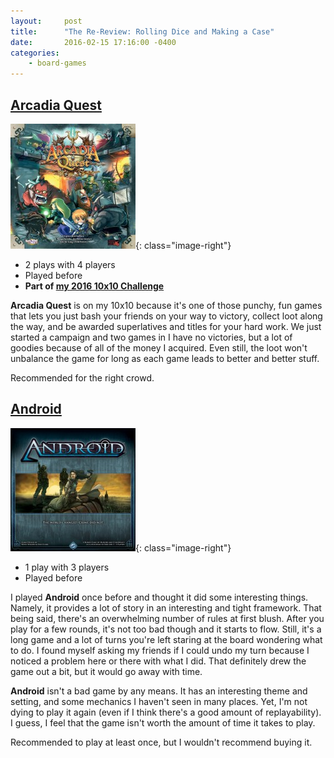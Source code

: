 ```yaml
---
layout:     post
title:      "The Re-Review: Rolling Dice and Making a Case"
date:       2016-02-15 17:16:00 -0400
categories:
    - board-games
---
```

## [Arcadia Quest](https://boardgamegeek.com/boardgame/155068/arcadia-quest)

![Arcadia Quest](/images/covers/arcadia-quest.jpg){: class="image-right"}

- 2 plays with 4 players
- Played before
- **Part of [my 2016 10x10 Challenge](https://boardgamegeek.com/geeklist/202712/wesbakers-2016-10x10-hardcore-challenge)**

**Arcadia Quest** is on my 10x10 because it's one of those punchy, fun games that lets you just bash your friends on your way to victory, collect loot along the way, and be awarded superlatives and titles for your hard work. We just started a campaign and two games in I have no victories, but a lot of goodies because of all of the money I acquired. Even still, the loot won't unbalance the game for long as each game leads to better and better stuff.

Recommended for the right crowd.

## [Android](https://boardgamegeek.com/boardgame/39339/android)

![Android](/images/covers/android.jpg){: class="image-right"}

- 1 play with 3 players
- Played before

I played **Android** once before and thought it did some interesting things. Namely, it provides a lot of story in an interesting and tight framework. That being said, there's an overwhelming number of rules at first blush. After you play for a few rounds, it's not too bad though and it starts to flow. Still, it's a long game and a lot of turns you're left staring at the board wondering what to do. I found myself asking my friends if I could undo my turn because I noticed a problem here or there with what I did. That definitely drew the game out a bit, but it would go away with time.

**Android** isn't a bad game by any means. It has an interesting theme and setting, and some mechanics I haven't seen in many places. Yet, I'm not dying to play it again (even if I think there's a good amount of replayability). I guess, I feel that the game isn't worth the amount of time it takes to play.

Recommended to play at least once, but I wouldn't recommend buying it.
